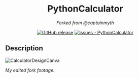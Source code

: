 <div align="center">
  
# PythonCalculator
*Forked from @captainmyth*

[![GitHub release](https://img.shields.io/github/release/captainmyth/PythonCalculator?include_prereleases=&sort=semver&color=blue)](https://github.com/captainmyth/PythonCalculator/releases/)
[![issues - PythonCalculator](https://img.shields.io/github/issues/captainmyth/PythonCalculator)](https://github.com/captainmyth/PythonCalculator/issues)

</div>

## Description

![CalculatorDesignCanva](https://github.com/wfxey/PythonCalculator/assets/158351052/e1d20f37-3585-4291-b24c-26f08dc2df9f)

*My edited fork footage.*

</div>
